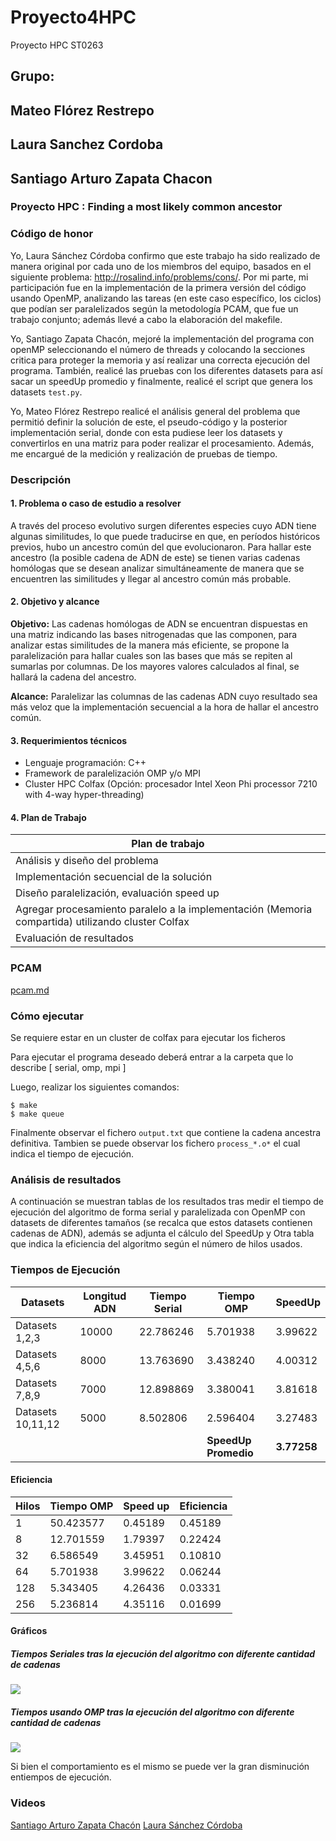 # Proyecto4HPC
Proyecto HPC ST0263

## Grupo: 

## Mateo Flórez Restrepo
## Laura Sanchez Cordoba
## Santiago Arturo Zapata Chacon

### Proyecto HPC : Finding a most likely common ancestor 

### Código de honor

Yo, Laura Sánchez Córdoba confirmo que este trabajo ha sido realizado de manera original por cada uno de los miembros del equipo, basados en el siguiente problema: http://rosalind.info/problems/cons/. Por mi parte, mi participación fue en la implementación de la primera versión del código usando OpenMP, analizando las tareas (en este caso específico, los ciclos) que podían ser paralelizados según la metodología PCAM, que fue un trabajo conjunto; además llevé a cabo la elaboración del makefile.

Yo, Santiago Zapata Chacón, mejoré la implementación del programa con openMP seleccionando el número de threads y colocando la secciones critica para proteger la memoria y así realizar una correcta ejecución del programa. También, realicé las pruebas con los diferentes datasets para así sacar un speedUp promedio y finalmente, realicé el script que genera los datasets `test.py`.

Yo, Mateo Flórez Restrepo realicé el análisis general del problema que permitió definir la solución de este, el pseudo-código y la posterior implementación serial, donde con esta pudiese leer los datasets y convertirlos en una matriz para poder realizar el procesamiento. Además, me encargué de la medición y realización de pruebas de tiempo.

### Descripción

#### 1. Problema o caso de estudio a resolver

A través del proceso evolutivo surgen diferentes especies cuyo ADN tiene algunas similitudes, lo que puede traducirse en que, en períodos históricos previos, hubo un ancestro común del que evolucionaron. Para hallar este ancestro (la posible cadena de ADN de este) se tienen varias cadenas homólogas que se desean analizar simultáneamente de manera que se encuentren las similitudes y llegar al ancestro común más probable.

#### 2. Objetivo y alcance

**Objetivo:** 
Las cadenas homólogas de ADN se encuentran dispuestas en una matriz indicando las bases nitrogenadas que las componen, para analizar estas similitudes de la manera más eficiente, se propone la paralelización para hallar cuales son las bases que más se repiten al sumarlas por columnas. De los mayores valores calculados al final, se hallará la cadena del ancestro.   

**Alcance:** 
Paralelizar las columnas de las cadenas ADN cuyo resultado sea más veloz que la implementación secuencial a la hora de hallar el ancestro común.

#### 3. Requerimientos técnicos

- Lenguaje programación: C++
- Framework de paralelización OMP y/o MPI
- Cluster HPC Colfax (Opción: procesador Intel Xeon Phi processor 7210 with 4-way hyper-threading)

#### 4. Plan de Trabajo 

| Plan de trabajo |
| --------------- |
| Análisis y diseño del problema |
| Implementación secuencial de la solución |
| Diseño paralelización, evaluación speed up |
| Agregar procesamiento paralelo a la implementación (Memoria compartida) utilizando cluster Colfax |
| Evaluación de resultados |


### PCAM
[pcam.md](https://github.com/lsanchezc613/Proyecto4HPC/blob/master/pcam.md)

### Cómo ejecutar

Se requiere estar en un cluster de colfax para ejecutar los ficheros

Para ejecutar el programa deseado deberá entrar a la carpeta que lo describe [ serial, omp, mpi ]

Luego, realizar los siguientes comandos:

    $ make
    $ make queue

Finalmente observar el fichero `output.txt` que contiene la cadena ancestra definitiva. Tambien se puede observar los fichero `process_*.o*` el cual indica el tiempo de ejecución.

### Análisis de resultados
A continuación se muestran tablas de los resultados tras medir el tiempo de ejecución del algoritmo de forma serial y paralelizada con OpenMP con datasets de diferentes tamaños (se recalca que estos datasets contienen cadenas de ADN), además se adjunta el cálculo del SpeedUp y Otra tabla que indica la eficiencia del algoritmo según el número de hilos usados.

### Tiempos de Ejecución

| Datasets | Longitud ADN | Tiempo Serial | Tiempo OMP | SpeedUp |
| -------- | ------------ | ------------- | ---------- | ------- |
| Datasets 1,2,3 | 10000 | 22.786246 | 5.701938 | 3.99622 |
| Datasets 4,5,6 | 8000 | 13.763690 | 3.438240 |  4.00312 |
| Datasets 7,8,9 | 7000 | 12.898869 | 3.380041 | 3.81618 |
| Datasets 10,11,12 |5000 | 8.502806 | 2.596404 | 3.27483 |
|        |        |        | **SpeedUp Promedio** | **3.77258** |     

#### Eficiencia

| Hilos | Tiempo OMP | Speed up | Eficiencia |
| ----- | ---------- | -------- | ---------- |
| 1 | 50.423577 | 0.45189 | 0.45189 |
| 8 | 12.701559 | 1.79397 | 0.22424 |
| 32 | 6.586549 | 3.45951 | 0.10810 |
| 64 | 5.701938 | 3.99622 | 0.06244 |
| 128 | 5.343405 | 4.26436 | 0.03331 |
| 256 | 5.236814 | 4.35116 | 0.01699 |

#### Gráficos

##### Tiempos Seriales tras la ejecución del algoritmo con diferente cantidad de cadenas

![](http://imgfz.com/i/MpP60g3.png)

##### Tiempos usando OMP tras la ejecución del algoritmo con diferente cantidad de cadenas


![](http://imgfz.com/i/HbejoRS.png)

Si bien el comportamiento es el mismo se puede ver la gran disminución entiempos de ejecución.

### Videos

[Santiago Arturo Zapata Chacón](https://youtu.be/NeIknaStScE)
[Laura Sánchez Córdoba](https://web.microsoftstream.com/video/86f3e95f-a981-4055-82ae-c62b087648e4)
